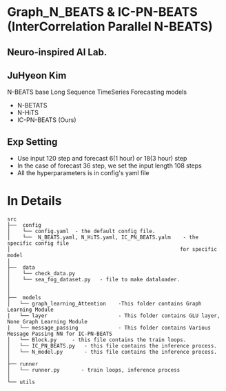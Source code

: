 # Graph_N_BEATS & IC-PN-BEATS (InterCorrelation Parallel N-BEATS)
## Neuro-inspired AI Lab.
## JuHyeon Kim



N-BEATS base Long Sequence TimeSeries Forecasting models

- N-BETATS
- N-HiTS
- IC-PN-BEATS (Ours)

## Exp Setting

- Use input 120 step and forecast 6(1 hour) or 18(3 hour) step 
- In the case of forecast 36 step, we set the input length 108 steps
- All the hyperparameters is in config's yaml file




# In Details


    src
    ├──  config
    │    └── config.yaml  - the default config file.
    │    └──  N_BEATS.yaml, N_HiTS.yaml, IC_PN_BEATS.yalm    - the specific config file 
    │                                                       for specific model
    │
    ├──  data  
    │    └── check_data.py  		   
    │    └── sea_fog_dataset.py   - file to make dataloader.
    │
    │
    ├──  models
    │   └── graph_learning_Attention    -This folder contains Graph Learning Module 
    |   └── layer                       - This folder contains GLU layer, None Graph Learning Module
    |   └── message_passing             - This folder contains Various Message Passing NN for IC-PN-BEATS
    │   └── Block.py     - this file contains the train loops.
    │   └── IC_PN_BEATS.py   - this file contains the inference process.
    │   └── N_model.py       - this file contains the inference process.
    │
    ├── runner              
    │   └── runner.py       - train loops, inference process
    │
    └── utils
